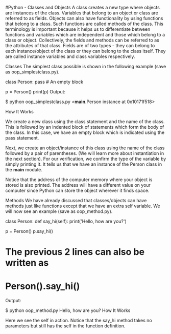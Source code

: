 #Python - Classes and Objects
A class creates a new type where objects are instances of the class.
Variables that belong to an object or class are referred to as fields.
Objects can also have functionality by using functions that belong to a class. Such functions are called methods of the class. This terminology is important because it helps us to differentiate between functions and variables which are independent and those which belong to a class or object. Collectively, the fields and methods can be referred to as the attributes of that class.
Fields are of two types - they can belong to each instance/object of the class or they can belong to the class itself. They are called instance variables and class variables respectively.




Classes
The simplest class possible is shown in the following example (save as oop_simplestclass.py).

class Person:
    pass  # An empty block

p = Person()
print(p)
Output:

$ python oop_simplestclass.py
<__main__.Person instance at 0x10171f518>



How It Works

We create a new class using the class statement and the name of the class. This is followed by an indented block of statements which form the body of the class. In this case, we have an empty block which is indicated using the pass statement.

Next, we create an object/instance of this class using the name of the class followed by a pair of parentheses. (We will learn more about instantiation in the next section). For our verification, we confirm the type of the variable by simply printing it. It tells us that we have an instance of the Person class in the __main__ module.

Notice that the address of the computer memory where your object is stored is also printed. The address will have a different value on your computer since Python can store the object wherever it finds space.


Methods
We have already discussed that classes/objects can have methods just like functions except that we have an extra self variable. We will now see an example (save as oop_method.py).

class Person:
    def say_hi(self):
        print('Hello, how are you?')

p = Person()
p.say_hi()
# The previous 2 lines can also be written as
# Person().say_hi()
Output:

$ python oop_method.py
Hello, how are you?
How It Works

Here we see the self in action. Notice that the say_hi method takes no parameters but still has the self in the function definition.
